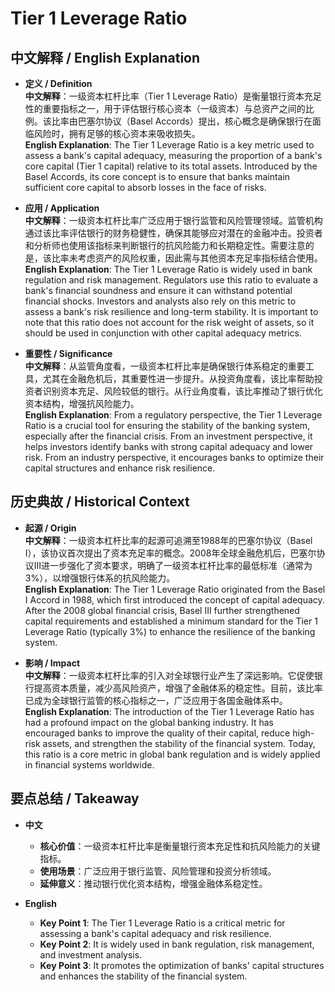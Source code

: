 # Tier 1 Leverage Ratio

## 中文解释 / English Explanation

* **定义 / Definition**  
  **中文解释**：一级资本杠杆比率（Tier 1 Leverage Ratio）是衡量银行资本充足性的重要指标之一，用于评估银行核心资本（一级资本）与总资产之间的比例。该比率由巴塞尔协议（Basel Accords）提出，核心概念是确保银行在面临风险时，拥有足够的核心资本来吸收损失。  
  **English Explanation**: The Tier 1 Leverage Ratio is a key metric used to assess a bank's capital adequacy, measuring the proportion of a bank's core capital (Tier 1 capital) relative to its total assets. Introduced by the Basel Accords, its core concept is to ensure that banks maintain sufficient core capital to absorb losses in the face of risks.

* **应用 / Application**  
  **中文解释**：一级资本杠杆比率广泛应用于银行监管和风险管理领域。监管机构通过该比率评估银行的财务稳健性，确保其能够应对潜在的金融冲击。投资者和分析师也使用该指标来判断银行的抗风险能力和长期稳定性。需要注意的是，该比率未考虑资产的风险权重，因此需与其他资本充足率指标结合使用。  
  **English Explanation**: The Tier 1 Leverage Ratio is widely used in bank regulation and risk management. Regulators use this ratio to evaluate a bank's financial soundness and ensure it can withstand potential financial shocks. Investors and analysts also rely on this metric to assess a bank's risk resilience and long-term stability. It is important to note that this ratio does not account for the risk weight of assets, so it should be used in conjunction with other capital adequacy metrics.

* **重要性 / Significance**  
  **中文解释**：从监管角度看，一级资本杠杆比率是确保银行体系稳定的重要工具，尤其在金融危机后，其重要性进一步提升。从投资角度看，该比率帮助投资者识别资本充足、风险较低的银行。从行业角度看，该比率推动了银行优化资本结构，增强抗风险能力。  
  **English Explanation**: From a regulatory perspective, the Tier 1 Leverage Ratio is a crucial tool for ensuring the stability of the banking system, especially after the financial crisis. From an investment perspective, it helps investors identify banks with strong capital adequacy and lower risk. From an industry perspective, it encourages banks to optimize their capital structures and enhance risk resilience.

## 历史典故 / Historical Context

* **起源 / Origin**  
  **中文解释**：一级资本杠杆比率的起源可追溯至1988年的巴塞尔协议（Basel I），该协议首次提出了资本充足率的概念。2008年全球金融危机后，巴塞尔协议III进一步强化了资本要求，明确了一级资本杠杆比率的最低标准（通常为3%），以增强银行体系的抗风险能力。  
  **English Explanation**: The Tier 1 Leverage Ratio originated from the Basel I Accord in 1988, which first introduced the concept of capital adequacy. After the 2008 global financial crisis, Basel III further strengthened capital requirements and established a minimum standard for the Tier 1 Leverage Ratio (typically 3%) to enhance the resilience of the banking system.

* **影响 / Impact**  
  **中文解释**：一级资本杠杆比率的引入对全球银行业产生了深远影响。它促使银行提高资本质量，减少高风险资产，增强了金融体系的稳定性。目前，该比率已成为全球银行监管的核心指标之一，广泛应用于各国金融体系中。  
  **English Explanation**: The introduction of the Tier 1 Leverage Ratio has had a profound impact on the global banking industry. It has encouraged banks to improve the quality of their capital, reduce high-risk assets, and strengthen the stability of the financial system. Today, this ratio is a core metric in global bank regulation and is widely applied in financial systems worldwide.

## 要点总结 / Takeaway

* **中文**  
  - **核心价值**：一级资本杠杆比率是衡量银行资本充足性和抗风险能力的关键指标。  
  - **使用场景**：广泛应用于银行监管、风险管理和投资分析领域。  
  - **延伸意义**：推动银行优化资本结构，增强金融体系稳定性。

* **English**  
  - **Key Point 1**: The Tier 1 Leverage Ratio is a critical metric for assessing a bank's capital adequacy and risk resilience.  
  - **Key Point 2**: It is widely used in bank regulation, risk management, and investment analysis.  
  - **Key Point 3**: It promotes the optimization of banks' capital structures and enhances the stability of the financial system.